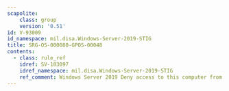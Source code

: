 ```yaml
---
scapolite:
    class: group
    version: '0.51'
id: V-93009
id_namespace: mil.disa.Windows-Server-2019-STIG
title: SRG-OS-000080-GPOS-00048
contents:
  - class: rule_ref
    idref: SV-103097
    idref_namespace: mil.disa.Windows-Server-2019-STIG
    ref_comment: Windows Server 2019 Deny access to this computer from the n ...
---
```


